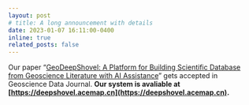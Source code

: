 ```yaml
---
layout: post
# title: A long announcement with details
date: 2023-01-07 16:11:00-0400
inline: true
related_posts: false
---
```

 Our paper “[GeoDeepShovel: A Platform for Building Scientific Database from Geoscience Literature with AI Assistance](https://rmets.onlinelibrary.wiley.com/doi/full/10.1002/gdj3.186)” gets accepted in Geoscience Data Journal. **Our system is avaliable at [https://deepshovel.acemap.cn](https://deepshovel.acemap.cn).**

